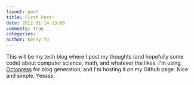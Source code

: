 ```yaml
---
layout: post
title: First Post!
date: 2012-01-14 13:06
comments: true
categories: 
author: Kenny Yu
---
```


This will be my tech blog where I post my thoughts (and hopefully some code) about computer science, math, and whatever the likes. I'm using [Octopress](http://octopress.org/ "Octopress") for blog generation, and I'm hosting it on my Github page. Nice and simple. Yessss.
